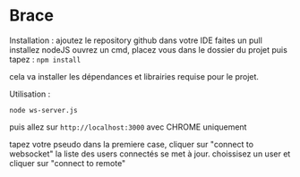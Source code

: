 # Brace

Installation : 
ajoutez le repository github dans votre IDE
faites un pull
installez nodeJS
ouvrez un cmd, placez vous dans le dossier du projet puis tapez : 
<code>npm install</code>

cela va installer les dépendances et librairies requise pour le projet.


Utilisation : 

<code>node ws-server.js</code>

puis allez sur <code>http://localhost:3000</code> avec CHROME uniquement


tapez votre pseudo dans la premiere case, cliquer sur "connect to websocket"
la liste des users connectés se met à jour. choissisez un user et cliquer sur "connect to remote"

